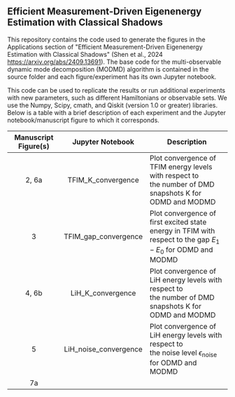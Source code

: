 ## Efficient Measurement-Driven Eigenenergy Estimation with Classical Shadows

This repository contains the code used to generate the figures in the Applications section of "Efficient Measurement-Driven Eigenenergy Estimation with Classical Shadows" (Shen et al., 2024 https://arxiv.org/abs/2409.13691). The base code for the multi-observable dynamic mode decomposition (MODMD) algorithm is contained in the source folder and each figure/experiment has its own Jupyter notebook. 

This code can be used to replicate the results or run additional experiments with new parameters, such as different Hamiltonians or observable sets. We use the Numpy, Scipy, cmath, and Qiskit (version 1.0 or greater) libraries. Below is a table with a brief description of each experiment and the Jupyter notebook/manuscript figure to which it corresponds.

| Manuscript Figure(s) | Jupyter Notebook | Description |
|:-------------------:|:------------------:|-------------|
|2, 6a                   |  TFIM_K_convergence                |   Plot convergence of TFIM energy levels with respect to<br>the number of DMD snapshots K for ODMD and MODMD      |
|  3                 |       TFIM_gap_convergence           |      Plot convergence of first excited state energy in TFIM with <br>respect to the gap $E_1-E_0$ for ODMD and MODMD       |
|    4, 6b               |     LiH_K_convergence             | Plot convergence of LiH energy levels with respect to<br>the number of DMD snapshots K for ODMD and MODMD            |
|        5           |         LiH_noise_convergence         |     Plot convergence of LiH energy levels with respect to <br> the noise level $\epsilon_{\text{noise}}$ for ODMD and MODMD       |
|       7a            |                  |             |
